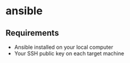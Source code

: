 # ansible

## Requirements

- Ansible installed on your local computer
- Your SSH public key on each target machine
